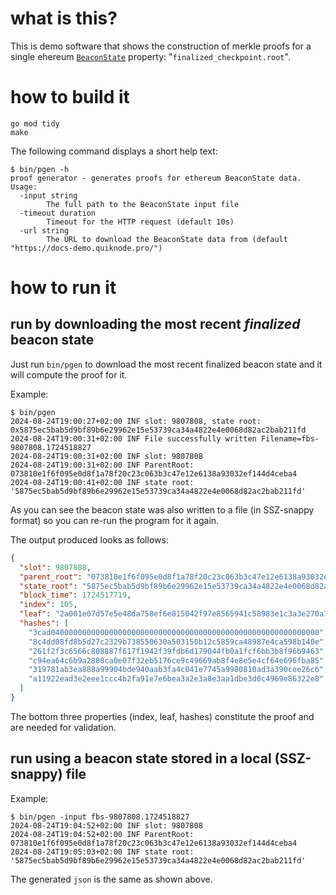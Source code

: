 # what is this?

This is demo software that shows the construction of merkle proofs for a single ehereum [`BeaconState`](https://github.com/ethereum/consensus-specs/blob/dev/specs/phase0/beacon-chain.md#beaconstate) property: "`finalized_checkpoint.root`".

# how to build it

```
go mod tidy
make
```

The following command displays a short help text:
```
$ bin/pgen -h
proof generator - generates proofs for ethereum BeaconState data.
Usage:
  -input string
    	The full path to the BeaconState input file
  -timeout duration
    	Timeout for the HTTP request (default 10s)
  -url string
    	The URL to download the BeaconState data from (default "https://docs-demo.quiknode.pro/")
```

# how to run it

## run by downloading the most recent _finalized_ beacon state

Just run `bin/pgen` to download the most recent finalized beacon state and it will compute the proof for it.


Example:
```
$ bin/pgen
2024-08-24T19:00:27+02:00 INF slot: 9807808, state root: 0x5875ec5bab5d9bf89b6e29962e15e53739ca34a4822e4e0068d82ac2bab211fd
2024-08-24T19:00:31+02:00 INF File successfully written Filename=fbs-9807808.1724518827
2024-08-24T19:00:31+02:00 INF slot: 9807808
2024-08-24T19:00:31+02:00 INF ParentRoot: 073810e1f6f095e0d8f1a78f20c23c063b3c47e12e6138a93032ef144d4ceba4
2024-08-24T19:00:41+02:00 INF state root: '5875ec5bab5d9bf89b6e29962e15e53739ca34a4822e4e0068d82ac2bab211fd'
```

As you can see the beacon state was also written to a file (in SSZ-snappy format) so you can re-run the program for it again.

The output produced looks as follows:
```json
{
  "slot": 9807808,
  "parent_root": "073810e1f6f095e0d8f1a78f20c23c063b3c47e12e6138a93032ef144d4ceba4",
  "state_root": "5875ec5bab5d9bf89b6e29962e15e53739ca34a4822e4e0068d82ac2bab211fd",
  "block_time": 1724517719,
  "index": 105,
  "leaf": "2a001e07d57e5e48da758ef6e815042f97e8565941c58983e1c3a3e270a7884e",
  "hashes": [
    "3cad040000000000000000000000000000000000000000000000000000000000",
    "8c4dd08fd8b5d27c2329b738550630a503150b12c5859ca48987e4ca598b140e",
    "261f2f3c6566c808887f617f1942f39fdb6d179044fb0a1fcf6bb3b8f96b9463",
    "c94ea64c6b9a2808ca0e07f32eb5176ce9c49669ab8f4e8e5e4cf64e696fba85",
    "319781ab3ea888a99904bde940aab3fa4c041e7745a9980810ad3a390cee26c6",
    "a11922ead3e2eee1ccc4b2fa91e7e6bea3a2e3a8e3aa1dbe3d0c4969e86322e8"
  ]
}
```

The bottom three properties (index, leaf, hashes) constitute the proof and are needed for validation.

## run using a beacon state stored in a local (SSZ-snappy) file

Example:
```
$ bin/pgen -input fbs-9807808.1724518827
2024-08-24T19:04:52+02:00 INF slot: 9807808
2024-08-24T19:04:52+02:00 INF ParentRoot: 073810e1f6f095e0d8f1a78f20c23c063b3c47e12e6138a93032ef144d4ceba4
2024-08-24T19:05:03+02:00 INF state root: '5875ec5bab5d9bf89b6e29962e15e53739ca34a4822e4e0068d82ac2bab211fd'
```

The generated `json` is the same as shown above.
